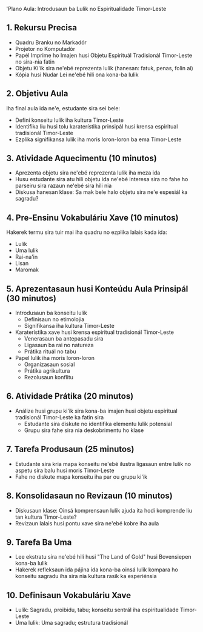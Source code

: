 'Plano Aula: Introdusaun ba Lulik no Espiritualidade Timor-Leste 

## 1. Rekursu Precisa

- Quadru Branku no Markadór
- Projetor no Komputadór
- Papél Imprime ho Imajen husi Objetu Espirituál Tradisionál Timor-Leste no sira-nia fatin
- Objetu Ki'ik sira ne'ebé reprezenta lulik (hanesan: fatuk, penas, folin ai)
- Kópia husi Nudar Lei ne'ebé hili ona kona-ba lulik

## 2. Objetivu Aula

Iha final aula ida ne'e, estudante sira sei bele:
- Defini konseitu lulik iha kultura Timor-Leste
- Identifika liu husi tolu karaterístika prinsipál husi krensa espiritual tradisionál Timor-Leste
- Ezplika signifikansa lulik iha moris loron-loron ba ema Timor-Leste

## 3. Atividade Aquecimentu (10 minutos)

- Aprezenta objetu sira ne'ebé reprezenta lulik iha meza ida
- Husu estudante sira atu hili objetu ida ne'ebé interesa sira no fahe ho parseiru sira razaun ne'ebé sira hili nia
- Diskusa hanesan klase: Sa mak bele halo objetu sira ne'e espesiál ka sagradu?

## 4. Pre-Ensinu Vokabuláriu Xave (10 minutos)

Hakerek termu sira tuir mai iha quadru no ezplika lalais kada ida:
- Lulik
- Uma lulik
- Rai-na'in
- Lisan
- Maromak

## 5. Aprezentasaun husi Konteúdu Aula Prinsipál (30 minutos)

- Introdusaun ba konseitu lulik
  * Definisaun no etimolojia
  * Signifikansa iha kultura Timor-Leste
- Karaterístika xave husi krensa espiritual tradisionál Timor-Leste
  * Venerasaun ba antepasadu sira
  * Ligasaun ba rai no natureza
  * Prátika rituál no tabu
- Papel lulik iha moris loron-loron
  * Organizasaun sosial
  * Prátika agrikultura
  * Rezolusaun konflitu

## 6. Atividade Prátika (20 minutos)

- Análize husi grupu ki'ik sira kona-ba imajen husi objetu espiritual tradisionál Timor-Leste ka fatin sira
  * Estudante sira diskute no identifika elementu lulik potensial
  * Grupu sira fahe sira nia deskobrimentu ho klase

## 7. Tarefa Produsaun (25 minutos)

- Estudante sira kria mapa konseitu ne'ebé ilustra ligasaun entre lulik no aspetu sira balu husi moris Timor-Leste
- Fahe no diskute mapa konseitu iha par ou grupu ki'ik

## 8. Konsolidasaun no Revizaun (10 minutos)

- Diskusaun klase: Oinsá komprensaun lulik ajuda ita hodi komprende liu tan kultura Timor-Leste?
- Revizaun lalais husi pontu xave sira ne'ebé kobre iha aula

## 9. Tarefa Ba Uma

- Lee ekstratu sira ne'ebé hili husi "The Land of Gold" husi Bovensiepen kona-ba lulik
- Hakerek refleksaun ida pájina ida kona-ba oinsá lulik kompara ho konseitu sagradu iha sira nia kultura rasik ka esperiénsia

## 10. Definisaun Vokabuláriu Xave

- Lulik: Sagradu, proibidu, tabu; konseitu sentrál iha espiritualidade Timor-Leste
- Uma lulik: Uma sagradu; estrutura tradisionál